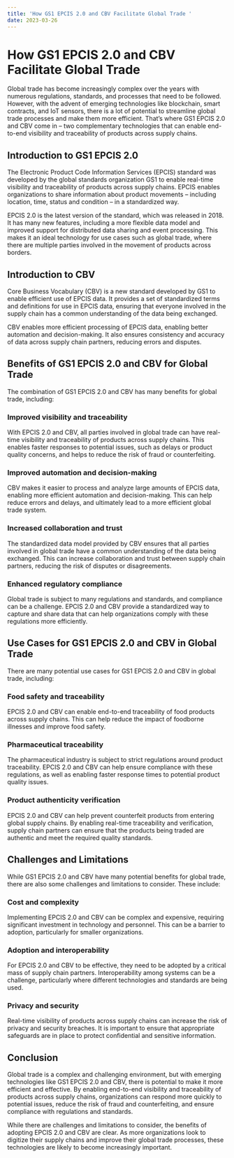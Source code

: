 ```yaml
---
title: 'How GS1 EPCIS 2.0 and CBV Facilitate Global Trade '
date: 2023-03-26
---
```


# How GS1 EPCIS 2.0 and CBV Facilitate Global Trade

Global trade has become increasingly complex over the years with numerous regulations, standards, and processes that need to be followed. However, with the advent of emerging technologies like blockchain, smart contracts, and IoT sensors, there is a lot of potential to streamline global trade processes and make them more efficient. That’s where GS1 EPCIS 2.0 and CBV come in – two complementary technologies that can enable end-to-end visibility and traceability of products across supply chains.

## Introduction to GS1 EPCIS 2.0

The Electronic Product Code Information Services (EPCIS) standard was developed by the global standards organization GS1 to enable real-time visibility and traceability of products across supply chains. EPCIS enables organizations to share information about product movements – including location, time, status and condition – in a standardized way.

EPCIS 2.0 is the latest version of the standard, which was released in 2018. It has many new features, including a more flexible data model and improved support for distributed data sharing and event processing. This makes it an ideal technology for use cases such as global trade, where there are multiple parties involved in the movement of products across borders.

## Introduction to CBV

Core Business Vocabulary (CBV) is a new standard developed by GS1 to enable efficient use of EPCIS data. It provides a set of standardized terms and definitions for use in EPCIS data, ensuring that everyone involved in the supply chain has a common understanding of the data being exchanged.

CBV enables more efficient processing of EPCIS data, enabling better automation and decision-making. It also ensures consistency and accuracy of data across supply chain partners, reducing errors and disputes.

## Benefits of GS1 EPCIS 2.0 and CBV for Global Trade

The combination of GS1 EPCIS 2.0 and CBV has many benefits for global trade, including:

### Improved visibility and traceability

With EPCIS 2.0 and CBV, all parties involved in global trade can have real-time visibility and traceability of products across supply chains. This enables faster responses to potential issues, such as delays or product quality concerns, and helps to reduce the risk of fraud or counterfeiting.

### Improved automation and decision-making 

CBV makes it easier to process and analyze large amounts of EPCIS data, enabling more efficient automation and decision-making. This can help reduce errors and delays, and ultimately lead to a more efficient global trade system.

### Increased collaboration and trust 

The standardized data model provided by CBV ensures that all parties involved in global trade have a common understanding of the data being exchanged. This can increase collaboration and trust between supply chain partners, reducing the risk of disputes or disagreements.

### Enhanced regulatory compliance 

Global trade is subject to many regulations and standards, and compliance can be a challenge. EPCIS 2.0 and CBV provide a standardized way to capture and share data that can help organizations comply with these regulations more efficiently.

## Use Cases for GS1 EPCIS 2.0 and CBV in Global Trade

There are many potential use cases for GS1 EPCIS 2.0 and CBV in global trade, including:

### Food safety and traceability

EPCIS 2.0 and CBV can enable end-to-end traceability of food products across supply chains. This can help reduce the impact of foodborne illnesses and improve food safety.

### Pharmaceutical traceability

The pharmaceutical industry is subject to strict regulations around product traceability. EPCIS 2.0 and CBV can help ensure compliance with these regulations, as well as enabling faster response times to potential product quality issues.

### Product authenticity verification 

EPCIS 2.0 and CBV can help prevent counterfeit products from entering global supply chains. By enabling real-time traceability and verification, supply chain partners can ensure that the products being traded are authentic and meet the required quality standards.

## Challenges and Limitations

While GS1 EPCIS 2.0 and CBV have many potential benefits for global trade, there are also some challenges and limitations to consider. These include:

### Cost and complexity 

Implementing EPCIS 2.0 and CBV can be complex and expensive, requiring significant investment in technology and personnel. This can be a barrier to adoption, particularly for smaller organizations.

### Adoption and interoperability 

For EPCIS 2.0 and CBV to be effective, they need to be adopted by a critical mass of supply chain partners. Interoperability among systems can be a challenge, particularly where different technologies and standards are being used.

### Privacy and security 

Real-time visibility of products across supply chains can increase the risk of privacy and security breaches. It is important to ensure that appropriate safeguards are in place to protect confidential and sensitive information.

## Conclusion

Global trade is a complex and challenging environment, but with emerging technologies like GS1 EPCIS 2.0 and CBV, there is potential to make it more efficient and effective. By enabling end-to-end visibility and traceability of products across supply chains, organizations can respond more quickly to potential issues, reduce the risk of fraud and counterfeiting, and ensure compliance with regulations and standards.

While there are challenges and limitations to consider, the benefits of adopting EPCIS 2.0 and CBV are clear. As more organizations look to digitize their supply chains and improve their global trade processes, these technologies are likely to become increasingly important.
